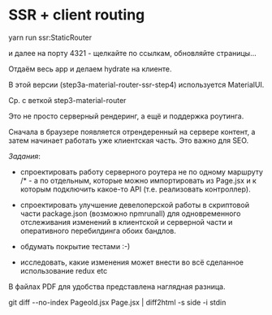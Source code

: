 # SSR + client routing

yarn run ssr:StaticRouter

и далее на порту 4321 - щелкайте по ссылкам, обновляйте страницы...

Отдаём весь app и делаем hydrate на клиенте.

В этой версии (step3a-material-router-ssr-step4) используется MaterialUI.

Ср. с веткой step3-material-router

Это не просто серверный рендеринг, а ещё и поддержка роутинга.

Сначала в браузере появляется отрендеренный на сервере контент, а затем начинает работать уже клиентская часть. Это важно для SEO.

*Задания*:

 - спроектировать работу серверного роутера не по одному маршруту /* - а по отдельным, которые можно импортировать из  Page.jsx и к которым подключить какое-то API (т.е. реализовать контроллер).

 - спроектировать улучшение девелоперской работы в скриптовой части package.json (возможно npmrunall) для одновременного отслеживания изменений в клиентской и серверной части и оперативного перебилдинга обоих бандлов.

 - обдумать покрытие тестами :-)

 - исследовать, какие изменения может внести во всё сделанное использование redux etc




В файлах PDF для удобства представлена наглядная разница.

git diff --no-index Pageold.jsx Page.jsx | diff2html -s side -i stdin
